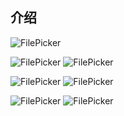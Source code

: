 ## 介绍

![FilePicker](https://github.com/imLibo/FilePicker/blob/master/screenshot/Screenshot_20180307-124655.png)    

![FilePicker](https://github.com/imLibo/FilePicker/blob/master/screenshot/Screenshot_20180307-124958.png)    ![FilePicker](https://github.com/imLibo/FilePicker/blob/master/screenshot/Screenshot_2018-03-07-13-51.png)

![FilePicker](https://github.com/imLibo/FilePicker/blob/master/screenshot/Screenshot_20180307-124316.png)    ![FilePicker](https://github.com/imLibo/FilePicker/blob/master/screenshot/Screenshot_20180307-124556.png)

![FilePicker](https://github.com/imLibo/FilePicker/blob/master/screenshot/Screenshot_20180307-124202.png)    ![FilePicker](https://github.com/imLibo/FilePicker/blob/master/screenshot/Screenshot_20180307-124213.png)


